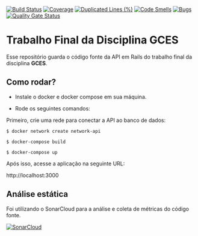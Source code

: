 [![Build Status](https://travis-ci.com/pAmanda/gces-tf-api.svg?branch=master)](https://travis-ci.com/pAmanda/gces-tf-api)
[![Coverage](https://sonarcloud.io/api/project_badges/measure?project=pAmanda_gces-tf-api&metric=coverage)](https://sonarcloud.io/dashboard?id=pAmanda_gces-tf-api)
[![Duplicated Lines (%)](https://sonarcloud.io/api/project_badges/measure?project=pAmanda_gces-tf-api&metric=duplicated_lines_density)](https://sonarcloud.io/dashboard?id=pAmanda_gces-tf-api)
[![Code Smells](https://sonarcloud.io/api/project_badges/measure?project=pAmanda_gces-tf-api&metric=code_smells)](https://sonarcloud.io/dashboard?id=pAmanda_gces-tf-api)
[![Bugs](https://sonarcloud.io/api/project_badges/measure?project=pAmanda_gces-tf-api&metric=bugs)](https://sonarcloud.io/dashboard?id=pAmanda_gces-tf-api)
[![Quality Gate Status](https://sonarcloud.io/api/project_badges/measure?project=pAmanda_gces-tf-api&metric=alert_status)](https://sonarcloud.io/dashboard?id=pAmanda_gces-tf-api)

# Trabalho Final da Disciplina GCES

Esse repositório guarda o código fonte da API em Rails do trabalho final da disciplina **GCES**.

## Como rodar?

* Instale o docker e docker compose em sua máquina.

* Rode os seguintes comandos:

Primeiro, crie uma rede para conectar a API ao banco de dados:

```$ docker network create network-api```

```$ docker-compose build```

```$ docker-compose up```

Após isso, acesse a aplicação na seguinte URL:

http://localhost:3000

## Análise estática

Foi utilizando o SonarCloud para a análise e coleta de métricas do código fonte.

[![SonarCloud](https://sonarcloud.io/images/project_badges/sonarcloud-black.svg)](https://sonarcloud.io/dashboard?id=pAmanda_gces-tf-api)
